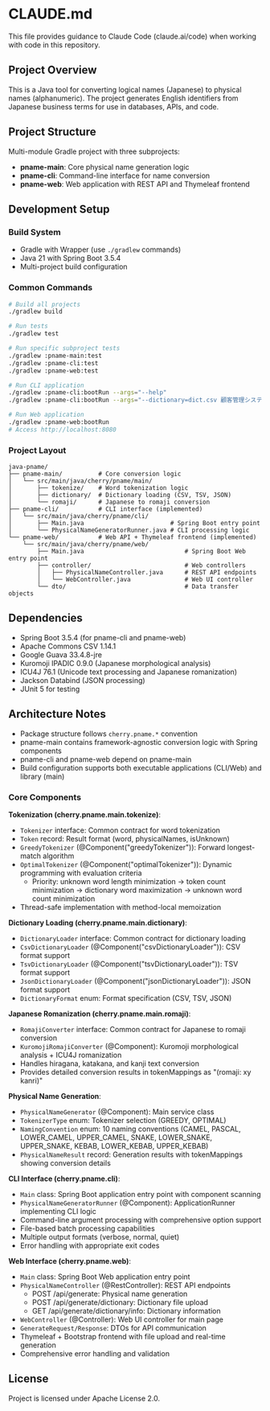 # CLAUDE.md

This file provides guidance to Claude Code (claude.ai/code) when working with code in this repository.

## Project Overview

This is a Java tool for converting logical names (Japanese) to physical names (alphanumeric). The project generates English identifiers from Japanese business terms for use in databases, APIs, and code.

## Project Structure

Multi-module Gradle project with three subprojects:

- **pname-main**: Core physical name generation logic
- **pname-cli**: Command-line interface for name conversion
- **pname-web**: Web application with REST API and Thymeleaf frontend

## Development Setup

### Build System
- Gradle with Wrapper (use `./gradlew` commands)
- Java 21 with Spring Boot 3.5.4
- Multi-project build configuration

### Common Commands
```bash
# Build all projects
./gradlew build

# Run tests
./gradlew test

# Run specific subproject tests
./gradlew :pname-main:test
./gradlew :pname-cli:test
./gradlew :pname-web:test

# Run CLI application
./gradlew :pname-cli:bootRun --args="--help"
./gradlew :pname-cli:bootRun --args="--dictionary=dict.csv 顧客管理システム"

# Run Web application
./gradlew :pname-web:bootRun
# Access http://localhost:8080
```

### Project Layout
```
java-pname/
├── pname-main/          # Core conversion logic
│   └── src/main/java/cherry/pname/main/
│       ├── tokenize/    # Word tokenization logic
│       ├── dictionary/  # Dictionary loading (CSV, TSV, JSON)
│       └── romaji/      # Japanese to romaji conversion
├── pname-cli/           # CLI interface (implemented)
│   └── src/main/java/cherry/pname/cli/
│       ├── Main.java                        # Spring Boot entry point
│       └── PhysicalNameGeneratorRunner.java # CLI processing logic
└── pname-web/           # Web API + Thymeleaf frontend (implemented)
    └── src/main/java/cherry/pname/web/
        ├── Main.java                            # Spring Boot Web entry point
        ├── controller/                          # Web controllers
        │   ├── PhysicalNameController.java      # REST API endpoints
        │   └── WebController.java               # Web UI controller
        └── dto/                                 # Data transfer objects
```

## Dependencies

- Spring Boot 3.5.4 (for pname-cli and pname-web)
- Apache Commons CSV 1.14.1
- Google Guava 33.4.8-jre
- Kuromoji IPADIC 0.9.0 (Japanese morphological analysis)
- ICU4J 76.1 (Unicode text processing and Japanese romanization)
- Jackson Databind (JSON processing)
- JUnit 5 for testing

## Architecture Notes

- Package structure follows `cherry.pname.*` convention
- pname-main contains framework-agnostic conversion logic with Spring components
- pname-cli and pname-web depend on pname-main
- Build configuration supports both executable applications (CLI/Web) and library (main)

### Core Components

**Tokenization (cherry.pname.main.tokenize)**:
- `Tokenizer` interface: Common contract for word tokenization
- `Token` record: Result format (word, physicalNames, isUnknown)
- `GreedyTokenizer` (@Component("greedyTokenizer")): Forward longest-match algorithm
- `OptimalTokenizer` (@Component("optimalTokenizer")): Dynamic programming with evaluation criteria
  - Priority: unknown word length minimization → token count minimization → dictionary word maximization → unknown word count minimization
- Thread-safe implementation with method-local memoization

**Dictionary Loading (cherry.pname.main.dictionary)**:
- `DictionaryLoader` interface: Common contract for dictionary loading
- `CsvDictionaryLoader` (@Component("csvDictionaryLoader")): CSV format support
- `TsvDictionaryLoader` (@Component("tsvDictionaryLoader")): TSV format support  
- `JsonDictionaryLoader` (@Component("jsonDictionaryLoader")): JSON format support
- `DictionaryFormat` enum: Format specification (CSV, TSV, JSON)

**Japanese Romanization (cherry.pname.main.romaji)**:
- `RomajiConverter` interface: Common contract for Japanese to romaji conversion
- `KuromojiRomajiConverter` (@Component): Kuromoji morphological analysis + ICU4J romanization
- Handles hiragana, katakana, and kanji text conversion
- Provides detailed conversion results in tokenMappings as "(romaji: xy kanri)"

**Physical Name Generation**:
- `PhysicalNameGenerator` (@Component): Main service class
- `TokenizerType` enum: Tokenizer selection (GREEDY, OPTIMAL)
- `NamingConvention` enum: 10 naming conventions (CAMEL, PASCAL, LOWER_CAMEL, UPPER_CAMEL, SNAKE, LOWER_SNAKE, UPPER_SNAKE, KEBAB, LOWER_KEBAB, UPPER_KEBAB)
- `PhysicalNameResult` record: Generation results with tokenMappings showing conversion details

**CLI Interface (cherry.pname.cli)**:
- `Main` class: Spring Boot application entry point with component scanning
- `PhysicalNameGeneratorRunner` (@Component): ApplicationRunner implementing CLI logic
- Command-line argument processing with comprehensive option support
- File-based batch processing capabilities
- Multiple output formats (verbose, normal, quiet)
- Error handling with appropriate exit codes

**Web Interface (cherry.pname.web)**:
- `Main` class: Spring Boot Web application entry point
- `PhysicalNameController` (@RestController): REST API endpoints
  - POST /api/generate: Physical name generation
  - POST /api/generate/dictionary: Dictionary file upload
  - GET /api/generate/dictionary/info: Dictionary information
- `WebController` (@Controller): Web UI controller for main page
- `GenerateRequest/Response`: DTOs for API communication
- Thymeleaf + Bootstrap frontend with file upload and real-time generation
- Comprehensive error handling and validation

## License

Project is licensed under Apache License 2.0.